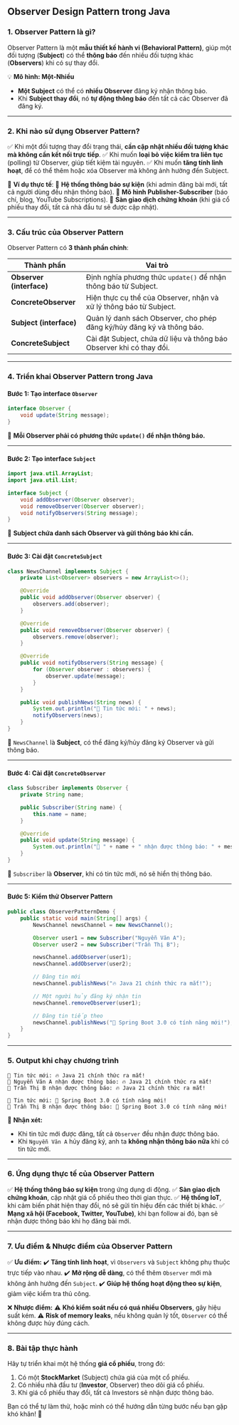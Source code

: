 ## **Observer Design Pattern trong Java**

### **1. Observer Pattern là gì?**
Observer Pattern là một **mẫu thiết kế hành vi (Behavioral Pattern)**, giúp một đối tượng (**Subject**) có thể **thông báo** đến nhiều đối tượng khác (**Observers**) khi có sự thay đổi.

💡 **Mô hình: Một-Nhiều**
- **Một Subject** có thể có **nhiều Observer** đăng ký nhận thông báo.
- Khi **Subject thay đổi**, nó **tự động thông báo** đến tất cả các Observer đã đăng ký.

---

### **2. Khi nào sử dụng Observer Pattern?**
✅ Khi một đối tượng thay đổi trạng thái, **cần cập nhật nhiều đối tượng khác mà không cần kết nối trực tiếp**.
✅ Khi muốn **loại bỏ việc kiểm tra liên tục** (polling) từ Observer, giúp tiết kiệm tài nguyên.
✅ Khi muốn **tăng tính linh hoạt**, để có thể thêm hoặc xóa Observer mà không ảnh hưởng đến Subject.

📌 **Ví dụ thực tế**:
🔹 **Hệ thống thông báo sự kiện** (khi admin đăng bài mới, tất cả người dùng đều nhận thông báo).
🔹 **Mô hình Publisher-Subscriber** (báo chí, blog, YouTube Subscriptions).
🔹 **Sàn giao dịch chứng khoán** (khi giá cổ phiếu thay đổi, tất cả nhà đầu tư sẽ được cập nhật).

---

### **3. Cấu trúc của Observer Pattern**
Observer Pattern có **3 thành phần chính**:

| **Thành phần**  | **Vai trò** |
|--------------|-----------|
| **Observer (interface)** | Định nghĩa phương thức `update()` để nhận thông báo từ Subject. |
| **ConcreteObserver** | Hiện thực cụ thể của Observer, nhận và xử lý thông báo từ Subject. |
| **Subject (interface)** | Quản lý danh sách Observer, cho phép đăng ký/hủy đăng ký và thông báo. |
| **ConcreteSubject** | Cài đặt Subject, chứa dữ liệu và thông báo Observer khi có thay đổi. |

---

### **4. Triển khai Observer Pattern trong Java**
#### **Bước 1: Tạo interface `Observer`**
```java
interface Observer {
    void update(String message);
}
```
🔹 **Mỗi Observer phải có phương thức `update()` để nhận thông báo.**

---

#### **Bước 2: Tạo interface `Subject`**
```java
import java.util.ArrayList;
import java.util.List;

interface Subject {
    void addObserver(Observer observer);
    void removeObserver(Observer observer);
    void notifyObservers(String message);
}
```
🔹 **Subject chứa danh sách Observer và gửi thông báo khi cần.**

---

#### **Bước 3: Cài đặt `ConcreteSubject`**
```java
class NewsChannel implements Subject {
    private List<Observer> observers = new ArrayList<>();

    @Override
    public void addObserver(Observer observer) {
        observers.add(observer);
    }

    @Override
    public void removeObserver(Observer observer) {
        observers.remove(observer);
    }

    @Override
    public void notifyObservers(String message) {
        for (Observer observer : observers) {
            observer.update(message);
        }
    }

    public void publishNews(String news) {
        System.out.println("📢 Tin tức mới: " + news);
        notifyObservers(news);
    }
}
```
🔹 `NewsChannel` là **Subject**, có thể đăng ký/hủy đăng ký Observer và gửi thông báo.

---

#### **Bước 4: Cài đặt `ConcreteObserver`**
```java
class Subscriber implements Observer {
    private String name;

    public Subscriber(String name) {
        this.name = name;
    }

    @Override
    public void update(String message) {
        System.out.println("📩 " + name + " nhận được thông báo: " + message);
    }
}
```
🔹 `Subscriber` là **Observer**, khi có tin tức mới, nó sẽ hiển thị thông báo.

---

#### **Bước 5: Kiểm thử Observer Pattern**
```java
public class ObserverPatternDemo {
    public static void main(String[] args) {
        NewsChannel newsChannel = new NewsChannel();

        Observer user1 = new Subscriber("Nguyễn Văn A");
        Observer user2 = new Subscriber("Trần Thị B");

        newsChannel.addObserver(user1);
        newsChannel.addObserver(user2);

        // Đăng tin mới
        newsChannel.publishNews("🔥 Java 21 chính thức ra mắt!");

        // Một người hủy đăng ký nhận tin
        newsChannel.removeObserver(user1);

        // Đăng tin tiếp theo
        newsChannel.publishNews("🚀 Spring Boot 3.0 có tính năng mới!");
    }
}
```

---

### **5. Output khi chạy chương trình**
```
📢 Tin tức mới: 🔥 Java 21 chính thức ra mắt!
📩 Nguyễn Văn A nhận được thông báo: 🔥 Java 21 chính thức ra mắt!
📩 Trần Thị B nhận được thông báo: 🔥 Java 21 chính thức ra mắt!

📢 Tin tức mới: 🚀 Spring Boot 3.0 có tính năng mới!
📩 Trần Thị B nhận được thông báo: 🚀 Spring Boot 3.0 có tính năng mới!
```
📌 **Nhận xét:**
- Khi tin tức mới được đăng, tất cả `Observer` đều nhận được thông báo.
- Khi `Nguyễn Văn A` hủy đăng ký, anh ta **không nhận thông báo nữa** khi có tin tức mới.

---

### **6. Ứng dụng thực tế của Observer Pattern**
✅ **Hệ thống thông báo sự kiện** trong ứng dụng di động.
✅ **Sàn giao dịch chứng khoán**, cập nhật giá cổ phiếu theo thời gian thực.
✅ **Hệ thống IoT**, khi cảm biến phát hiện thay đổi, nó sẽ gửi tín hiệu đến các thiết bị khác.
✅ **Mạng xã hội (Facebook, Twitter, YouTube)**, khi bạn follow ai đó, bạn sẽ nhận được thông báo khi họ đăng bài mới.

---

### **7. Ưu điểm & Nhược điểm của Observer Pattern**
✅ **Ưu điểm:**
✔️ **Tăng tính linh hoạt**, vì `Observers` và `Subject` không phụ thuộc trực tiếp vào nhau.
✔️ **Mở rộng dễ dàng**, có thể thêm `Observer` mới mà không ảnh hưởng đến `Subject`.
✔️ **Giúp hệ thống hoạt động theo sự kiện**, giảm việc kiểm tra thủ công.

❌ **Nhược điểm:**
⚠️ **Khó kiểm soát nếu có quá nhiều Observers**, gây hiệu suất kém.
⚠️ **Risk of memory leaks**, nếu không quản lý tốt, `Observer` có thể không được hủy đúng cách.

---

### **8. Bài tập thực hành**
Hãy tự triển khai một hệ thống **giá cổ phiếu**, trong đó:
1. Có một **StockMarket** (Subject) chứa giá của một cổ phiếu.
2. Có nhiều nhà đầu tư (**Investor**, Observer) theo dõi giá cổ phiếu.
3. Khi giá cổ phiếu thay đổi, tất cả Investors sẽ nhận được thông báo.

Bạn có thể tự làm thử, hoặc mình có thể hướng dẫn từng bước nếu bạn gặp khó khăn! 🚀